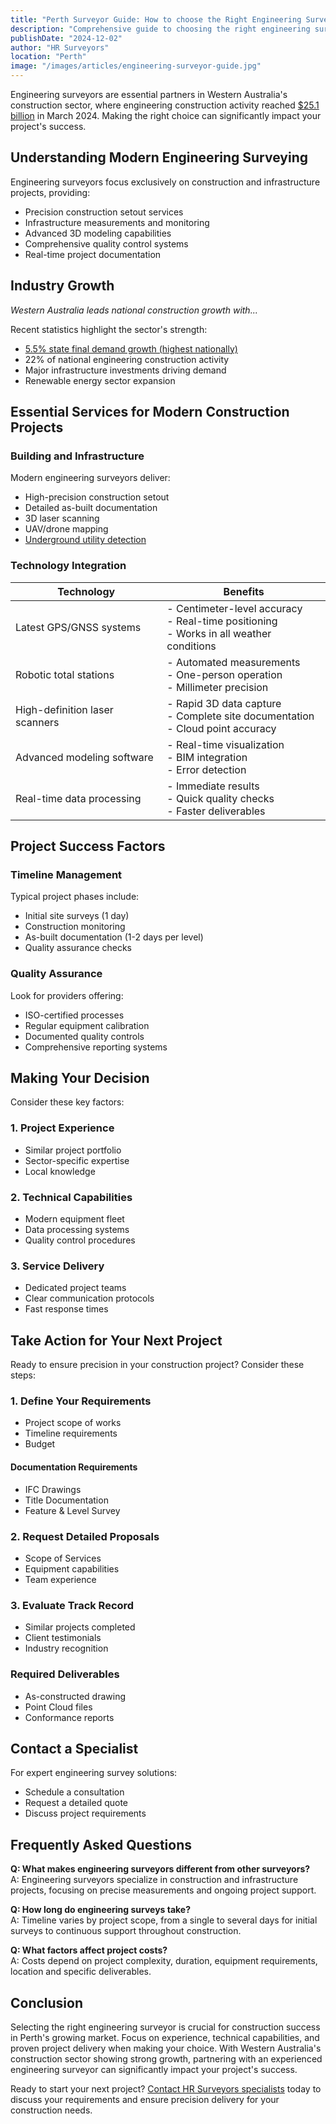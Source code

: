 ```yaml
---
title: "Perth Surveyor Guide: How to choose the Right Engineering Surveyor (2024)"
description: "Comprehensive guide to choosing the right engineering surveyor in Perth, with insights into Western Australia's $25.1B construction sector and essential factors for project success."
publishDate: "2024-12-02"
author: "HR Surveyors"
location: "Perth"
image: "/images/articles/engineering-surveyor-guide.jpg"
---
```


Engineering surveyors are essential partners in Western Australia's construction sector, where engineering construction activity reached [$25.1 billion](https://www.engineersaustralia.org.au/sites/default/files/2024-09/The-Engineering-Labour-Market-Overview-August-24.pdf) in March 2024. Making the right choice can significantly impact your project's success.

## Understanding Modern Engineering Surveying

Engineering surveyors focus exclusively on construction and infrastructure projects, providing:

- Precision construction setout services
- Infrastructure measurements and monitoring
- Advanced 3D modeling capabilities
- Comprehensive quality control systems
- Real-time project documentation

## Industry Growth 
*Western Australia leads national construction growth with...*

Recent statistics highlight the sector's strength:

- [5.5% state final demand growth (highest nationally)](https://www.wa.gov.au/system/files/2024-07/waeconomicprofilejune2024.docx)
- 22% of national engineering construction activity
- Major infrastructure investments driving demand
- Renewable energy sector expansion

## Essential Services for Modern Construction Projects

### Building and Infrastructure
Modern engineering surveyors deliver:
- High-precision construction setout
- Detailed as-built documentation
- 3D laser scanning
- UAV/drone mapping
- [Underground utility detection](https://www.hrutilities.com.au/)

### Technology Integration
| Technology | Benefits |
|------------|----------|
| Latest GPS/GNSS systems | - Centimeter-level accuracy<br>- Real-time positioning<br>- Works in all weather conditions |
| Robotic total stations | - Automated measurements<br>- One-person operation<br>- Millimeter precision |
| High-definition laser scanners | - Rapid 3D data capture<br>- Complete site documentation<br>- Cloud point accuracy |
| Advanced modeling software | - Real-time visualization<br>- BIM integration<br>- Error detection |
| Real-time data processing | - Immediate results<br>- Quick quality checks<br>- Faster deliverables |

## Project Success Factors

### Timeline Management
Typical project phases include:
- Initial site surveys (1 day)
- Construction monitoring
- As-built documentation (1-2 days per level)
- Quality assurance checks

### Quality Assurance
Look for providers offering:
- ISO-certified processes
- Regular equipment calibration
- Documented quality controls
- Comprehensive reporting systems

## Making Your Decision

Consider these key factors:

### 1. Project Experience
- Similar project portfolio
- Sector-specific expertise
- Local knowledge

### 2. Technical Capabilities
- Modern equipment fleet
- Data processing systems
- Quality control procedures

### 3. Service Delivery
- Dedicated project teams
- Clear communication protocols
- Fast response times

## Take Action for Your Next Project

Ready to ensure precision in your construction project? Consider these steps:

### 1. Define Your Requirements
- Project scope of works
- Timeline requirements
- Budget 

#### Documentation Requirements
- IFC Drawings
- Title Documentation
- Feature & Level Survey

### 2. Request Detailed Proposals
- Scope of Services
- Equipment capabilities
- Team experience

### 3. Evaluate Track Record
- Similar projects completed
- Client testimonials
- Industry recognition

### Required Deliverables
- As-constructed drawing
- Point Cloud files
- Conformance reports

## Contact a Specialist

For expert engineering survey solutions:
- Schedule a consultation
- Request a detailed quote
- Discuss project requirements

## Frequently Asked Questions

**Q: What makes engineering surveyors different from other surveyors?**  
A: Engineering surveyors specialize in construction and infrastructure projects, focusing on precise measurements and ongoing project support.

**Q: How long do engineering surveys take?**  
A: Timeline varies by project scope, from a single to several days for initial surveys to continuous support throughout construction.

**Q: What factors affect project costs?**  
A: Costs depend on project complexity, duration, equipment requirements, location and specific deliverables.

## Conclusion

Selecting the right engineering surveyor is crucial for construction success in Perth's growing market. Focus on experience, technical capabilities, and proven project delivery when making your choice. With Western Australia's construction sector showing strong growth, partnering with an experienced engineering surveyor can significantly impact your project's success.

Ready to start your next project? [Contact HR Surveyors specialists](/contact) today to discuss your requirements and ensure precision delivery for your construction needs.